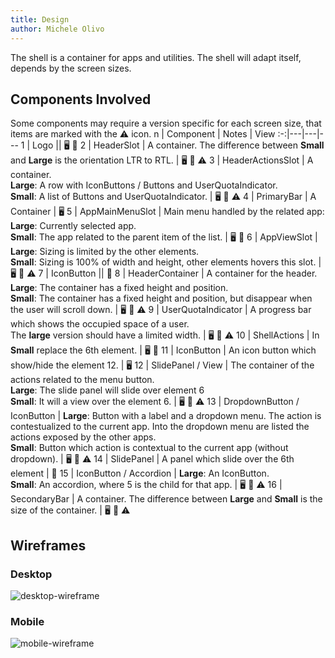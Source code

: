 ```yaml
---
title: Design
author: Michele Olivo
---
```


The shell is a container for apps and utilities. The shell will adapt itself, depends by the screen sizes.

## Components Involved

Some components may require a version specific for each screen size, that items are marked with the ⚠️ icon.
n | Component | Notes | View
:-:|---|---|---
1 | Logo || 🖥️ 📱
2 | HeaderSlot | A container. The difference between **Small** and **Large** is the orientation LTR to RTL. | 🖥️ 📱 ⚠️
3 | HeaderActionsSlot | A container. <br> **Large**: A row with IconButtons / Buttons and UserQuotaIndicator. <br> **Small**: A list of Buttons and UserQuotaIndicator. | 🖥️ 📱 ⚠️
4 | PrimaryBar | A Container | 🖥️
5 | AppMainMenuSlot | Main menu handled by the related app: <br> **Large**: Currently selected app. <br> **Small**: The app related to the parent item of the list. | 🖥️ 📱
6 | AppViewSlot | **Large**: Sizing is limited by the other elements. <br> **Small**: Sizing is 100% of width and height, other elements hovers this slot. | 🖥️ 📱 ⚠️
7 | IconButton || 📱
8 | HeaderContainer | A container for the header. <br> **Large**: The container has a fixed height and position. <br> **Small**: The container has a fixed height and position, but disappear when the user will scroll down. | 🖥️ 📱 ⚠️
9 | UserQuotaIndicator |  A progress bar which shows the occupied space of a user. <br> The **large** version should have a limited width. | 🖥️ 📱 ⚠️
10 | ShellActions | In **Small** replace the 6th element. | 🖥️ 📱
11 | IconButton | An icon button which show/hide the element 12. | 🖥️
12 | SlidePanel / View | The container of the actions related to the menu button. <br> **Large**: The slide panel will slide over element 6 <br> **Small**: It will a view over the element 6. | 🖥️ 📱 ⚠️
13 | DropdownButton / IconButton | **Large**: Button with a label and a dropdown menu. The action is contestualized to the current app. Into the dropdown menu are listed the actions exposed by the other apps. <br> **Small**: Button which action is contextual to the current app (without dropdown). | 🖥️ 📱 ⚠️
14 | SlidePanel | A panel which slide over the 6th element | 📱
15 | IconButton / Accordion | **Large**: An IconButton. <br> **Small**: An accordion, where 5 is the child for that app. | 🖥️ 📱 ⚠️
16 | SecondaryBar | A container. The difference between **Large** and **Small** is the size of the container. | 🖥️ 📱 ⚠️

## Wireframes

### Desktop

![desktop-wireframe](assets/design/shell/desktop.png)

### Mobile

![mobile-wireframe](assets/design/shell/mobile.png)
